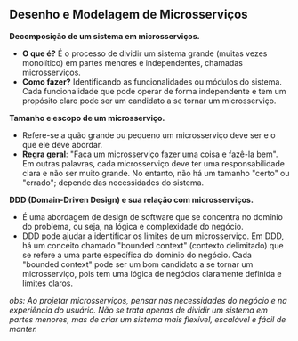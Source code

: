 ## **Desenho e Modelagem de Microsserviços**

**Decomposição de um sistema em microsserviços.**

- **O que é?** É o processo de dividir um sistema grande (muitas vezes monolítico) em partes menores e independentes, chamadas microsserviços.
- **Como fazer?** Identificando as funcionalidades ou módulos do sistema. Cada funcionalidade que pode operar de forma independente e tem um propósito claro pode ser um candidato a se tornar um microsserviço.

**Tamanho e escopo de um microsserviço.**

- Refere-se a quão grande ou pequeno um microsserviço deve ser e o que ele deve abordar.
- **Regra geral**: "Faça um microsserviço fazer uma coisa e fazê-la bem". Em outras palavras, cada microsserviço deve ter uma responsabilidade clara e não ser muito grande. No entanto, não há um tamanho "certo" ou "errado"; depende das necessidades do sistema.

**DDD (Domain-Driven Design) e sua relação com microsserviços.**

- É uma abordagem de design de software que se concentra no domínio do problema, ou seja, na lógica e complexidade do negócio.
- DDD pode ajudar a identificar os limites de um microsserviço. Em DDD, há um conceito chamado "bounded context" (contexto delimitado) que se refere a uma parte específica do domínio do negócio. Cada "bounded context" pode ser um bom candidato a se tornar um microsserviço, pois tem uma lógica de negócios claramente definida e limites claros.

*obs: Ao projetar microsserviços,  pensar nas necessidades do negócio e na experiência do usuário. Não se trata apenas de dividir um sistema em partes menores, mas de criar um sistema mais flexível, escalável e fácil de manter.*